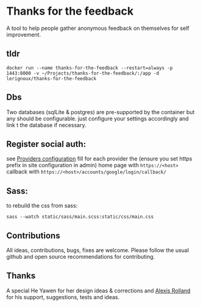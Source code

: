 # Thanks for the feedback

A tool to help people gather anonymous feedback on themselves for self improvement.

## tldr
```
docker run --name thanks-for-the-feedback --restart=always -p 1443:8000 -v ~/Projects/thanks-for-the-feedback/:/app -d lerignoux/thanks-for-the-feedback
```

## Dbs
Two databases (sqlLite & postgres) are pre-supported by the container but any should be configurable.
just configure your settings accordingly and link t the database if necessary.


## Register social auth:
see [Providers configuration](http://django-allauth.readthedocs.io/en/latest/providers.html)
fill for each provider the (ensure you set https prefix in site configuration in admin)
home page with `https://<host>`
callback with `https://<host>/accounts/google/login/callback/`

## Sass:
to rebuild the css from sass:

```
sass --watch static/sass/main.scss:static/css/main.css
```

## Contributions
All ideas, contributions, bugs, fixes are welcome. Please follow the usual github and open source recommendations for contributing.

## Thanks
A special He Yawen for her design ideas & corrections and [Alexis Rolland](https://github.com/alexisrolland) for his support, suggestions, tests and ideas.
